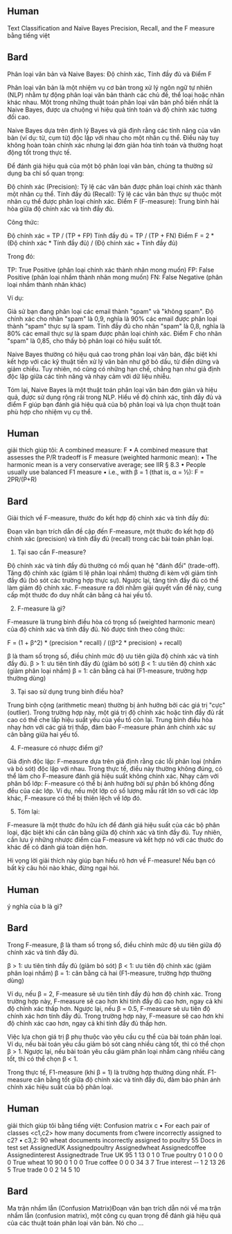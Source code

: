 ## Human

Text Classification and Naïve Bayes
Precision, Recall, and the F measure
bằng tiếng việt

## Bard

Phân loại văn bản và Naive Bayes: Độ chính xác, Tính đầy đủ và Điểm F

Phân loại văn bản là một nhiệm vụ cơ bản trong xử lý ngôn ngữ tự nhiên (NLP) nhằm tự động phân loại văn bản thành các chủ đề, thể loại hoặc nhãn khác nhau. Một trong những thuật toán phân loại văn bản phổ biến nhất là Naive Bayes, được ưa chuộng vì hiệu quả tính toán và độ chính xác tương đối cao.

Naive Bayes dựa trên định lý Bayes và giả định rằng các tính năng của văn bản (ví dụ: từ, cụm từ) độc lập với nhau cho một nhãn cụ thể. Điều này tuy không hoàn toàn chính xác nhưng lại đơn giản hóa tính toán và thường hoạt động tốt trong thực tế.

Để đánh giá hiệu quả của một bộ phân loại văn bản, chúng ta thường sử dụng ba chỉ số quan trọng:

Độ chính xác (Precision): Tỷ lệ các văn bản được phân loại chính xác thành một nhãn cụ thể.
Tính đầy đủ (Recall): Tỷ lệ các văn bản thực sự thuộc một nhãn cụ thể được phân loại chính xác.
Điểm F (F-measure): Trung bình hài hòa giữa độ chính xác và tính đầy đủ.

Công thức:

Độ chính xác = TP / (TP + FP)
Tính đầy đủ = TP / (TP + FN)
Điểm F = 2 * (Độ chính xác * Tính đầy đủ) / (Độ chính xác + Tính đầy đủ)

Trong đó:

TP: True Positive (phân loại chính xác thành nhãn mong muốn)
FP: False Positive (phân loại nhầm thành nhãn mong muốn)
FN: False Negative (phân loại nhầm thành nhãn khác)

Ví dụ:

Giả sử bạn đang phân loại các email thành "spam" và "không spam". Độ chính xác cho nhãn "spam" là 0,9, nghĩa là 90% các email được phân loại thành "spam" thực sự là spam. Tính đầy đủ cho nhãn "spam" là 0,8, nghĩa là 80% các email thực sự là spam được phân loại chính xác. Điểm F cho nhãn "spam" là 0,85, cho thấy bộ phân loại có hiệu suất tốt.

Naive Bayes thường có hiệu quả cao trong phân loại văn bản, đặc biệt khi kết hợp với các kỹ thuật tiền xử lý văn bản như gỡ bỏ dấu, từ điển dừng và giảm chiều. Tuy nhiên, nó cũng có những hạn chế, chẳng hạn như giả định độc lập giữa các tính năng và nhạy cảm với dữ liệu nhiễu.

Tóm lại, Naive Bayes là một thuật toán phân loại văn bản đơn giản và hiệu quả, được sử dụng rộng rãi trong NLP. Hiểu về độ chính xác, tính đầy đủ và điểm F giúp bạn đánh giá hiệu quả của bộ phân loại và lựa chọn thuật toán phù hợp cho nhiệm vụ cụ thể.

## Human

giải thích giúp tôi:
A combined measure: F
• A combined measure that assesses the P/R tradeoff is F measure (weighted harmonic mean):
• The harmonic mean is a very conservative average; see IIR § 8.3 • People usually use balanced F1 measure • i.e., with β = 1 (that is, α = ½): F = 2PR/(P+R)

## Bard

Giải thích về F-measure, thước đo kết hợp độ chính xác và tính đầy đủ:

Đoạn văn bạn trích dẫn đề cập đến F-measure, một thước đo kết hợp độ chính xác (precision) và tính đầy đủ (recall) trong các bài toán phân loại.

1. Tại sao cần F-measure?

Độ chính xác và tính đầy đủ thường có mối quan hệ "đánh đổi" (trade-off). Tăng độ chính xác (giảm tỉ lệ phân loại nhầm) thường đi kèm với giảm tính đầy đủ (bỏ sót các trường hợp thực sự). Ngược lại, tăng tính đầy đủ có thể làm giảm độ chính xác. F-measure ra đời nhằm giải quyết vấn đề này, cung cấp một thước đo duy nhất cân bằng cả hai yếu tố.

2. F-measure là gì?

F-measure là trung bình điều hòa có trọng số (weighted harmonic mean) của độ chính xác và tính đầy đủ. Nó được tính theo công thức:

F = (1 + β^2) * (precision * recall) / ((β^2 * precision) + recall)

β là tham số trọng số, điều chỉnh mức độ ưu tiên giữa độ chính xác và tính đầy đủ.
β > 1: ưu tiên tính đầy đủ (giảm bỏ sót)
β < 1: ưu tiên độ chính xác (giảm phân loại nhầm)
β = 1: cân bằng cả hai (F1-measure, trường hợp thường dùng)

3. Tại sao sử dụng trung bình điều hòa?

Trung bình cộng (arithmetic mean) thường bị ảnh hưởng bởi các giá trị "cực" (outlier). Trong trường hợp này, một giá trị độ chính xác hoặc tính đầy đủ rất cao có thể che lấp hiệu suất yếu của yếu tố còn lại. Trung bình điều hòa nhạy hơn với các giá trị thấp, đảm bảo F-measure phản ánh chính xác sự cân bằng giữa hai yếu tố.

4. F-measure có nhược điểm gì?

Giả định độc lập: F-measure dựa trên giả định rằng các lỗi phân loại (nhầm và bỏ sót) độc lập với nhau. Trong thực tế, điều này thường không đúng, có thể làm cho F-measure đánh giá hiệu suất không chính xác.
Nhạy cảm với phân bố lớp: F-measure có thể bị ảnh hưởng bởi sự phân bố không đồng đều của các lớp. Ví dụ, nếu một lớp có số lượng mẫu rất lớn so với các lớp khác, F-measure có thể bị thiên lệch về lớp đó.

5. Tóm lại:

F-measure là một thước đo hữu ích để đánh giá hiệu suất của các bộ phân loại, đặc biệt khi cần cân bằng giữa độ chính xác và tính đầy đủ. Tuy nhiên, cần lưu ý những nhược điểm của F-measure và kết hợp nó với các thước đo khác để có đánh giá toàn diện hơn.

Hi vọng lời giải thích này giúp bạn hiểu rõ hơn về F-measure! Nếu bạn có bất kỳ câu hỏi nào khác, đừng ngại hỏi.

## Human

ý nghĩa của b là gì?

## Bard

Trong F-measure, β là tham số trọng số, điều chỉnh mức độ ưu tiên giữa độ chính xác và tính đầy đủ.

β > 1: ưu tiên tính đầy đủ (giảm bỏ sót)
β < 1: ưu tiên độ chính xác (giảm phân loại nhầm)
β = 1: cân bằng cả hai (F1-measure, trường hợp thường dùng)

Ví dụ, nếu β = 2, F-measure sẽ ưu tiên tính đầy đủ hơn độ chính xác. Trong trường hợp này, F-measure sẽ cao hơn khi tính đầy đủ cao hơn, ngay cả khi độ chính xác thấp hơn. Ngược lại, nếu β = 0.5, F-measure sẽ ưu tiên độ chính xác hơn tính đầy đủ. Trong trường hợp này, F-measure sẽ cao hơn khi độ chính xác cao hơn, ngay cả khi tính đầy đủ thấp hơn.

Việc lựa chọn giá trị β phụ thuộc vào yêu cầu cụ thể của bài toán phân loại. Ví dụ, nếu bài toán yêu cầu giảm bỏ sót càng nhiều càng tốt, thì có thể chọn β > 1. Ngược lại, nếu bài toán yêu cầu giảm phân loại nhầm càng nhiều càng tốt, thì có thể chọn β < 1.

Trong thực tế, F1-measure (khi β = 1) là trường hợp thường dùng nhất. F1-measure cân bằng tốt giữa độ chính xác và tính đầy đủ, đảm bảo phản ánh chính xác hiệu suất của bộ phân loại.

## Human

giải thích giúp tôi bằng tiếng việt:
Confusion matrix c
• For each pair of classes <c1,c2> how many documents from c1were incorrectly assigned to c2? • c3,2: 90 wheat documents incorrectly assigned to poultry
55
Docs in test set AssignedUK Assignedpoultry Assignedwheat Assignedcoffee Assignedinterest Assignedtrade True UK 95 1 13 0 1 0 True poultry 0 1 0 0 0 0 True wheat 10 90 0 1 0 0 True coffee 0 0 0 34 3 7 True interest -­‐ 1 2 13 26 5 True trade 0 0 2 14 5 10


## Bard

Ma trận nhầm lẫn (Confusion Matrix)Đoạn văn bạn trích dẫn nói về ma trận nhầm lẫn (confusion matrix), một công cụ quan trọng để đánh giá hiệu quả của các thuật toán phân loại văn bản. Nó cho ...

